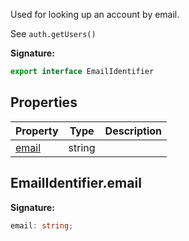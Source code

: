 Used for looking up an account by email.

See `auth.getUsers()`

<b>Signature:</b>

```typescript
export interface EmailIdentifier 
```

## Properties

|  Property | Type | Description |
|  --- | --- | --- |
|  [email](./firebase-admin.auth.emailidentifier.md#emailidentifieremail) | string |  |

## EmailIdentifier.email

<b>Signature:</b>

```typescript
email: string;
```
